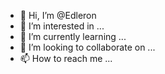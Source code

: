 - 👋 Hi, I’m @Edleron
- 👀 I’m interested in ...
- 🌱 I’m currently learning ...
- 💞️ I’m looking to collaborate on ...
- 📫 How to reach me ...

<!---
Edleron/Edleron is a ✨ special ✨ repository because its `README.md` (this file) appears on your GitHub profile.
You can click the Preview link to take a look at your changes.
--->

